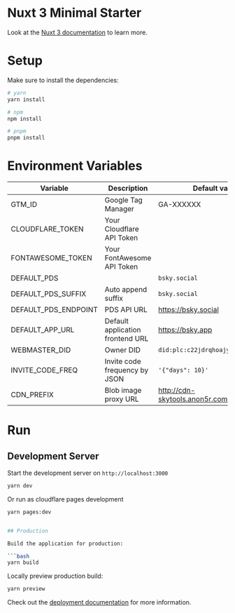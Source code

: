 # Nuxt 3 Minimal Starter

Look at the [Nuxt 3 documentation](https://nuxt.com/docs/getting-started/introduction) to learn more.

# Setup

Make sure to install the dependencies:

```bash
# yarn
yarn install

# npm
npm install

# pnpm
pnpm install
```

# Environment Variables

| Variable             | Description                      | Default value                          |
|----------------------|----------------------------------|----------------------------------------|
| GTM_ID               | Google Tag Manager               | GA-XXXXXX                              |
| CLOUDFLARE_TOKEN     | Your Cloudflare API Token        |                                        |
| FONTAWESOME_TOKEN    | Your FontAwesome API Token       |                                        |
| DEFAULT_PDS          |                                  | `bsky.social`                          |
| DEFAULT_PDS_SUFFIX   | Auto append suffix               | `bsky.social`                          |
| DEFAULT_PDS_ENDPOINT | PDS API URL                      | https://bsky.social                    |
| DEFAULT_APP_URL      | Default application frontend URL | https://bsky.app                       |
| WEBMASTER_DID        | Owner DID                        | `did:plc:c22jdrqhoajyj5ca7e56a3ke`     |
| INVITE_CODE_FREQ     | Invite code frequency by JSON    | `'{"days": 10}'`                       |
| CDN_PREFIX           | Blob image proxy URL             | http://cdn-skytools.anon5r.com/proxy   |



# Run 


## Development Server

Start the development server on `http://localhost:3000`

```bash
yarn dev
```
Or run as cloudflare pages development
```bash
yarn pages:dev
```

```bash

## Production

Build the application for production:

```bash
yarn build
```

Locally preview production build:

```bash
yarn preview
```

Check out the [deployment documentation](https://nuxt.com/docs/getting-started/deployment) for more information.
